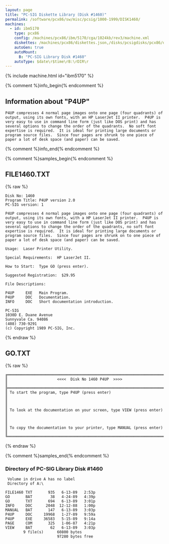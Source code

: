```yaml
---
layout: page
title: "PC-SIG Diskette Library (Disk #1460)"
permalink: /software/pcx86/sw/misc/pcsig/1000-1999/DISK1460/
machines:
  - id: ibm5170
    type: pcx86
    config: /machines/pcx86/ibm/5170/cga/1024kb/rev3/machine.xml
    diskettes: /machines/pcx86/diskettes.json,/disks/pcsigdisks/pcx86/diskettes.json
    autoGen: true
    autoMount:
      B: "PC-SIG Library Disk #1460"
    autoType: $date\r$time\rB:\rDIR\r
---
```


{% include machine.html id="ibm5170" %}

{% comment %}info_begin{% endcomment %}

## Information about "P4UP"

    P4UP compresses 4 normal page images onto one page (four quadrants) of
    output, using its own fonts, with an HP LaserJet II printer.  P4UP is
    very easy to use in command line form (just like DOS print) and has
    several options to change the order of the quadrants.  No soft font
    expertise is required.  It is ideal for printing large documents or
    program source files.  Since four pages are shrunk to one piece of
    paper a lot of desk space (and paper) can be saved.
{% comment %}info_end{% endcomment %}

{% comment %}samples_begin{% endcomment %}

## FILE1460.TXT

{% raw %}
```
Disk No: 1460
Program Title: P4UP version 2.0
PC-SIG version: 1

P4UP compresses 4 normal page images onto one page (four quadrants) of
output, using its own fonts, with a HP LaserJet II printer.  P4UP is
very easy to use in command line form (just like DOS print) and has
several options to change the order of the quadrants, no soft font
expertise is required.  It is ideal for printing large documents or
program source files.  Since four pages are shrunk on to one piece of
paper a lot of desk space (and paper) can be saved.

Usage:  Laser Printer Utility.

Special Requirements:  HP LaserJet II.

How to Start:  Type GO (press enter).

Suggested Registration:  $29.95

File Descriptions:

P4UP     EXE   Main Program.
P4UP     DOC   Documentation.
INFO     DOC   Short documentation introduction.

PC-SIG
1030D E. Duane Avenue
Sunnyvale Ca. 94086
(408) 730-9291
(c) Copyright 1989 PC-SIG, Inc.

```
{% endraw %}

## GO.TXT

{% raw %}
```
╔═════════════════════════════════════════════════════════════════════════╗
║                      <<<<  Disk No 1460 P4UP  >>>>                      ║
╠═════════════════════════════════════════════════════════════════════════╣
║ To start the program, type P4UP (press enter)                           ║
║                                                                         ║
║ To look at the documentation on your screen, type VIEW (press enter)    ║
║                                                                         ║
║ To copy the documentation to your printer, type MANUAL (press enter)    ║
╚═════════════════════════════════════════════════════════════════════════╝
```
{% endraw %}

{% comment %}samples_end{% endcomment %}

### Directory of PC-SIG Library Disk #1460

     Volume in drive A has no label
     Directory of A:\

    FILE1460 TXT       935   6-13-89   2:53p
    GO       BAT        38   4-24-89   4:39p
    GO       TXT       694   6-13-89   3:01p
    INFO     DOC      2048  12-12-88   1:00p
    MANUAL   BAT       147   6-13-89   3:03p
    P4UP     DOC     19968   1-27-89   9:59a
    P4UP     EXE     36583   5-15-89   9:14a
    PAGE     COM       325   1-06-87   4:21p
    VIEW     BAT        62   6-13-89   3:03p
            9 file(s)      60800 bytes
                           97280 bytes free
